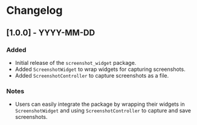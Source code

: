 # Changelog

## [1.0.0] - YYYY-MM-DD
### Added
- Initial release of the `screenshot_widget` package.
- Added `ScreenshotWidget` to wrap widgets for capturing screenshots.
- Added `ScreenshotController` to capture screenshots as a file.

### Notes
- Users can easily integrate the package by wrapping their widgets in `ScreenshotWidget` and using `ScreenshotController` to capture and save screenshots.
